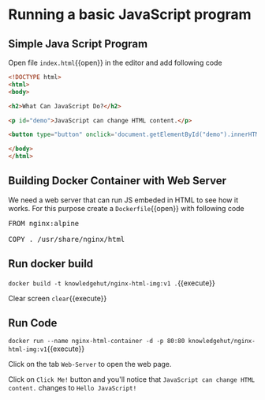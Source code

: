 # Running a basic JavaScript program

## Simple Java Script Program

Open file `index.html`{{open}} in the editor and add following code

```html
<!DOCTYPE html>
<html>
<body>

<h2>What Can JavaScript Do?</h2>

<p id="demo">JavaScript can change HTML content.</p>

<button type="button" onclick='document.getElementById("demo").innerHTML = "Hello JavaScript!"'>Click Me!</button>

</body>
</html>
```

## Building Docker Container with Web Server

We need a web server that can run JS embeded in HTML to see how it works. For this purpose create a `Dockerfile`{{open}} with following code

<pre class="file" data-filename="Dockerfile" data-target="replace">
FROM nginx:alpine

COPY . /usr/share/nginx/html
</pre>

## Run docker build

`docker build -t knowledgehut/nginx-html-img:v1 .`{{execute}}

Clear screen `clear`{{execute}}

## Run Code

`docker run --name nginx-html-container -d -p 80:80 knowledgehut/nginx-html-img:v1`{{execute}}

Click on the tab `Web-Server` to open the web page.

Click on `Click Me!` button and you'll notice that `JavaScript can change HTML content.` changes to `Hello JavaScript!`
